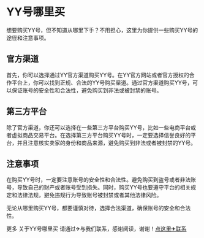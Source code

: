 # YY号哪里买

想要购买YY号，但不知道从哪里下手？不用担心，这里为你提供一些购买YY号的途径和注意事项。

## 官方渠道

首先，你可以选择通过YY官方渠道购买YY号。在YY官方网站或者官方授权的合作平台上，你可以找到正规、合法的YY号购买渠道。通过官方渠道购买YY号，可以保证账号的安全性和合法性，避免购买到非法或被封禁的账号。

## 第三方平台

除了官方渠道，你还可以选择在一些第三方平台购买YY号，比如一些电商平台或者虚拟商品交易平台。在选择第三方平台购买YY号时，一定要选择信誉良好的平台，并且注意核实卖家的身份和商品来源，避免购买到非法或者被封禁的YY号。

## 注意事项

在购买YY号时，一定要注意账号的安全性和合法性。避免购买到盗号或者非法账号，导致自己的财产或者账号受到损失。同时，购买YY号也要遵守平台的相关规定和法律法规，避免违规行为导致账号被封禁或者其他法律风险。

无论从哪里购买YY号，都要谨慎对待，选择合法渠道，确保账号的安全和合法性。

更多 关于YY号哪里买 请通过✈与我们联系，感谢阅读，谢谢！[点这里✈联系](https://abc.k02.cc)